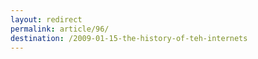 ```yaml
---
layout: redirect
permalink: article/96/
destination: /2009-01-15-the-history-of-teh-internets
---
```

